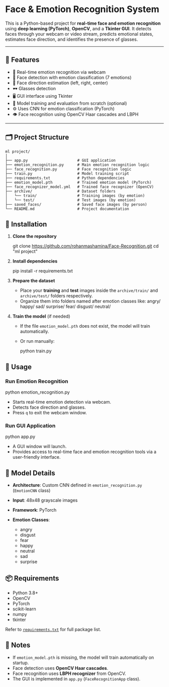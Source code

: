 # Face & Emotion Recognition System

This is a Python-based project for **real-time face and emotion recognition** using **deep learning (PyTorch)**, **OpenCV**, and a **Tkinter GUI**. It detects faces through your webcam or video stream, predicts emotional states, estimates face direction, and identifies the presence of glasses.

---

## 🧠 Features

* 🎥 Real-time emotion recognition via webcam
* 🙂 Face detection with emotion classification (7 emotions)
* 🧭 Face direction estimation (left, right, center)
* 🕶️ Glasses detection
* 🖥️ GUI interface using Tkinter
* 🧪 Model training and evaluation from scratch (optional)
* ⚙️ Uses CNN for emotion classification (PyTorch)
* 👁️ Face recognition using OpenCV Haar cascades and LBPH

---

## 🗂️ Project Structure

```
ml project/
│
├── app.py                      # GUI application
├── emotion_recognition.py      # Main emotion recognition logic
├── face_recognition.py         # Face recognition logic
├── train.py                    # Model training script
├── requirements.txt            # Python dependencies
├── emotion_model.pth           # Trained emotion model (PyTorch)
├── face_recognizer_model.yml   # Trained face recognizer (OpenCV)
├── archive/                    # Dataset folders
│   └── train/                  # Training images (by emotion)
│   └── test/                   # Test images (by emotion)
├── saved_faces/                # Saved face images (by person)
└── README.md                   # Project documentation
```

## 🔧 Installation

1. **Clone the repository**

   git clone https://github.com/rohanmashamina/Face-Recognition.git
   cd "ml project"
  

2. **Install dependencies**

   
   pip install -r requirements.txt


3. **Prepare the dataset**

   * Place your **training** and **test** images inside the `archive/train/` and `archive/test/` folders respectively.
   * Organize them into folders named after emotion classes like:
     angry/
     happy/
     sad/
     surprise/
     fear/
     disgust/
     neutral/


4. **Train the model** (if needed)

   * If the file `emotion_model.pth` does not exist, the model will train automatically.
   * Or run manually:

     python train.py
     

## 🚀 Usage

### Run Emotion Recognition

python emotion_recognition.py


* Starts real-time emotion detection via webcam.
* Detects face direction and glasses.
* Press `q` to exit the webcam window.

### Run GUI Application

python app.py

* A GUI window will launch.
* Provides access to real-time face and emotion recognition tools via a user-friendly interface.

## 🧠 Model Details

* **Architecture**: Custom CNN defined in `emotion_recognition.py` (`EmotionCNN` class)
* **Input**: 48x48 grayscale images
* **Framework**: PyTorch
* **Emotion Classes**:

  * angry
  * disgust
  * fear
  * happy
  * neutral
  * sad
  * surprise

## 📦 Requirements

* Python 3.8+
* OpenCV
* PyTorch
* scikit-learn
* numpy
* tkinter

Refer to [`requirements.txt`](./requirements.txt) for full package list.

## 📌 Notes

* If `emotion_model.pth` is missing, the model will train automatically on startup.
* Face detection uses **OpenCV Haar cascades**.
* Face recognition uses **LBPH recognizer** from OpenCV.
* The GUI is implemented in `app.py` (`FaceRecognitionApp` class).
